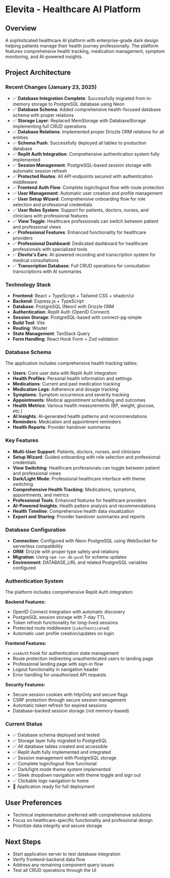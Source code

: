 # Elevita - Healthcare AI Platform

## Overview
A sophisticated healthcare AI platform with enterprise-grade dark design helping patients manage their health journey professionally. The platform features comprehensive health tracking, medication management, symptom monitoring, and AI-powered insights.

## Project Architecture

### Recent Changes (January 23, 2025)
- ✅ **Database Integration Complete**: Successfully migrated from in-memory storage to PostgreSQL database using Neon
- ✅ **Database Schema**: Added comprehensive health-focused database schema with proper relations
- ✅ **Storage Layer**: Replaced MemStorage with DatabaseStorage implementing full CRUD operations
- ✅ **Database Relations**: Implemented proper Drizzle ORM relations for all entities
- ✅ **Schema Push**: Successfully deployed all tables to production database
- ✅ **Replit Auth Integration**: Comprehensive authentication system fully implemented
- ✅ **Session Management**: PostgreSQL-based session storage with automatic session refresh
- ✅ **Protected Routes**: All API endpoints secured with authentication middleware
- ✅ **Frontend Auth Flow**: Complete login/logout flow with route protection
- ✅ **User Management**: Automatic user creation and profile management
- ✅ **User Setup Wizard**: Comprehensive onboarding flow for role selection and professional credentials
- ✅ **User Roles System**: Support for patients, doctors, nurses, and clinicians with professional features
- ✅ **View Toggle**: Healthcare professionals can switch between patient and professional views
- ✅ **Professional Features**: Enhanced functionality for healthcare providers
- ✅ **Professional Dashboard**: Dedicated dashboard for healthcare professionals with specialized tools
- ✅ **Elevita's Ears**: AI-powered recording and transcription system for medical consultations
- ✅ **Transcription Database**: Full CRUD operations for consultation transcriptions with AI summaries

### Technology Stack
- **Frontend**: React + TypeScript + Tailwind CSS + shadcn/ui
- **Backend**: Express.js + TypeScript
- **Database**: PostgreSQL (Neon) with Drizzle ORM
- **Authentication**: Replit Auth (OpenID Connect)
- **Session Storage**: PostgreSQL-based with connect-pg-simple
- **Build Tool**: Vite
- **Routing**: Wouter
- **State Management**: TanStack Query
- **Form Handling**: React Hook Form + Zod validation

### Database Schema
The application includes comprehensive health tracking tables:
- **Users**: Core user data with Replit Auth integration
- **Health Profiles**: Personal health information and settings
- **Medications**: Current and past medication tracking
- **Medication Logs**: Adherence and dosage tracking
- **Symptoms**: Symptom occurrence and severity tracking
- **Appointments**: Medical appointment scheduling and outcomes
- **Health Metrics**: Various health measurements (BP, weight, glucose, etc.)
- **AI Insights**: AI-generated health patterns and recommendations
- **Reminders**: Medication and appointment reminders
- **Health Reports**: Provider handover summaries

### Key Features
- **Multi-User Support**: Patients, doctors, nurses, and clinicians
- **Setup Wizard**: Guided onboarding with role selection and professional credentials
- **View Switching**: Healthcare professionals can toggle between patient and professional views
- **Dark/Light Mode**: Professional healthcare interface with theme switching
- **Comprehensive Health Tracking**: Medications, symptoms, appointments, and metrics
- **Professional Tools**: Enhanced features for healthcare providers
- **AI-Powered Insights**: Health pattern analysis and recommendations
- **Health Timeline**: Comprehensive health data visualization
- **Export and Sharing**: Provider handover summaries and reports

### Database Configuration
- **Connection**: Configured with Neon PostgreSQL using WebSocket for serverless compatibility
- **ORM**: Drizzle with proper type safety and relations
- **Migration**: Using `npm run db:push` for schema updates
- **Environment**: DATABASE_URL and related PostgreSQL variables configured

### Authentication System
The platform includes comprehensive Replit Auth integration:

**Backend Features:**
- OpenID Connect integration with automatic discovery
- PostgreSQL session storage with 7-day TTL
- Token refresh functionality for long-lived sessions
- Protected route middleware (`isAuthenticated`)
- Automatic user profile creation/updates on login

**Frontend Features:**
- `useAuth` hook for authentication state management
- Route protection redirecting unauthenticated users to landing page
- Professional landing page with sign-in flow
- Logout functionality in navigation header
- Error handling for unauthorized API requests

**Security Features:**
- Secure session cookies with httpOnly and secure flags
- CSRF protection through secure session management
- Automatic token refresh for expired sessions
- Database-backed session storage (not memory-based)

### Current Status
- ✅ Database schema deployed and tested
- ✅ Storage layer fully migrated to PostgreSQL
- ✅ All database tables created and accessible
- ✅ Replit Auth fully implemented and integrated
- ✅ Session management with PostgreSQL storage
- ✅ Complete login/logout flow functional
- ✅ Dark/light mode theme system implemented
- ✅ Sleek dropdown navigation with theme toggle and sign out
- ✅ Clickable logo navigation to home
- 🔄 Application ready for full deployment

## User Preferences
- Technical implementation preferred with comprehensive solutions
- Focus on healthcare-specific functionality and professional design
- Prioritize data integrity and secure storage

## Next Steps
- Start application server to test database integration
- Verify frontend-backend data flow
- Address any remaining component query issues
- Test all CRUD operations through the UI